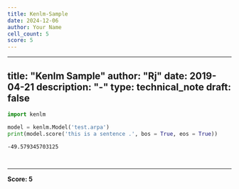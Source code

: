 ```yaml
---
title: Kenlm-Sample
date: 2024-12-06
author: Your Name
cell_count: 5
score: 5
---
```


---
title: "Kenlm Sample"
author: "Rj"
date: 2019-04-21
description: "-"
type: technical_note
draft: false
---

```python
import kenlm
```


```python
model = kenlm.Model('test.arpa')
print(model.score('this is a sentence .', bos = True, eos = True))
```

    -49.579345703125



```python

```


```python

```


---
**Score: 5**